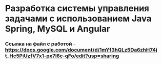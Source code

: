 # Разработка системы управления задачами с использованием Java Spring, MySQL и Angular

### Ссылка на файл с работой - https://docs.google.com/document/d/1mYf3hQLz5Da6zhH74jt_Hc5PiUzfV7x1-px7l6c-qFo/edit?usp=sharing
